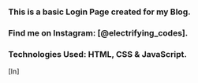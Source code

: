 ### This is a basic Login Page created for my Blog.

### Find me on Instagram: [@electrifying_codes].

### Technologies Used: HTML, CSS & JavaScript.

[In]
